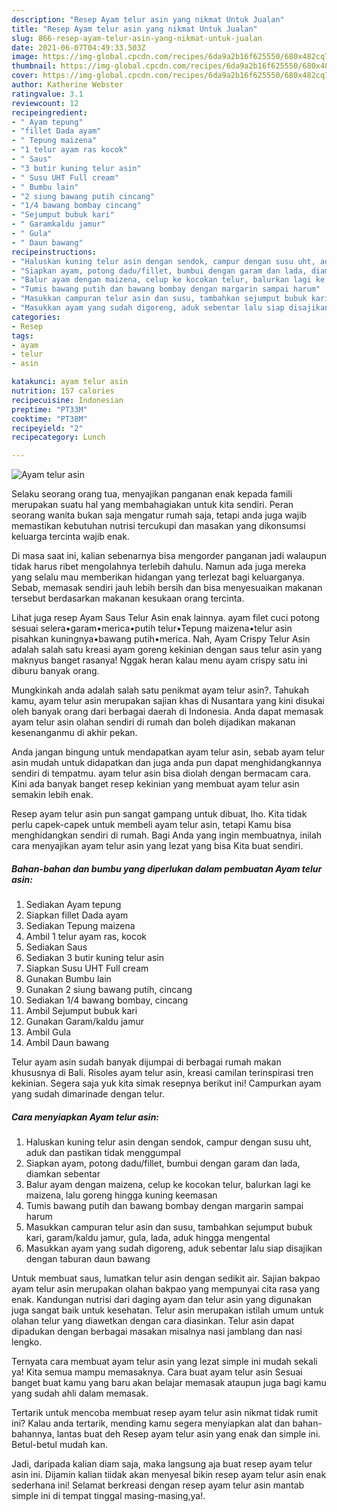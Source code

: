 ```yaml
---
description: "Resep Ayam telur asin yang nikmat Untuk Jualan"
title: "Resep Ayam telur asin yang nikmat Untuk Jualan"
slug: 866-resep-ayam-telur-asin-yang-nikmat-untuk-jualan
date: 2021-06-07T04:49:33.503Z
image: https://img-global.cpcdn.com/recipes/6da9a2b16f625550/680x482cq70/ayam-telur-asin-foto-resep-utama.jpg
thumbnail: https://img-global.cpcdn.com/recipes/6da9a2b16f625550/680x482cq70/ayam-telur-asin-foto-resep-utama.jpg
cover: https://img-global.cpcdn.com/recipes/6da9a2b16f625550/680x482cq70/ayam-telur-asin-foto-resep-utama.jpg
author: Katherine Webster
ratingvalue: 3.1
reviewcount: 12
recipeingredient:
- " Ayam tepung"
- "fillet Dada ayam"
- " Tepung maizena"
- "1 telur ayam ras kocok"
- " Saus"
- "3 butir kuning telur asin"
- " Susu UHT Full cream"
- " Bumbu lain"
- "2 siung bawang putih cincang"
- "1/4 bawang bombay cincang"
- "Sejumput bubuk kari"
- " Garamkaldu jamur"
- " Gula"
- " Daun bawang"
recipeinstructions:
- "Haluskan kuning telur asin dengan sendok, campur dengan susu uht, aduk dan pastikan tidak menggumpal"
- "Siapkan ayam, potong dadu/fillet, bumbui dengan garam dan lada, diamkan sebentar"
- "Balur ayam dengan maizena, celup ke kocokan telur, balurkan lagi ke maizena, lalu goreng hingga kuning keemasan"
- "Tumis bawang putih dan bawang bombay dengan margarin sampai harum"
- "Masukkan campuran telur asin dan susu, tambahkan sejumput bubuk kari, garam/kaldu jamur, gula, lada, aduk hingga mengental"
- "Masukkan ayam yang sudah digoreng, aduk sebentar lalu siap disajikan dengan taburan daun bawang"
categories:
- Resep
tags:
- ayam
- telur
- asin

katakunci: ayam telur asin 
nutrition: 157 calories
recipecuisine: Indonesian
preptime: "PT33M"
cooktime: "PT38M"
recipeyield: "2"
recipecategory: Lunch

---
```



![Ayam telur asin](https://img-global.cpcdn.com/recipes/6da9a2b16f625550/680x482cq70/ayam-telur-asin-foto-resep-utama.jpg)

Selaku seorang orang tua, menyajikan panganan enak kepada famili merupakan suatu hal yang membahagiakan untuk kita sendiri. Peran seorang  wanita bukan saja mengatur rumah saja, tetapi anda juga wajib memastikan kebutuhan nutrisi tercukupi dan masakan yang dikonsumsi keluarga tercinta wajib enak.

Di masa  saat ini, kalian sebenarnya bisa mengorder panganan jadi walaupun tidak harus ribet mengolahnya terlebih dahulu. Namun ada juga mereka yang selalu mau memberikan hidangan yang terlezat bagi keluarganya. Sebab, memasak sendiri jauh lebih bersih dan bisa menyesuaikan makanan tersebut berdasarkan makanan kesukaan orang tercinta. 

Lihat juga resep Ayam Saus Telur Asin enak lainnya. ayam filet cuci potong sesuai selera•garam•merica•putih telur•Tepung maizena•telur asin pisahkan kuningnya•bawang putih•merica. Nah, Ayam Crispy Telur Asin adalah salah satu kreasi ayam goreng kekinian dengan saus telur asin yang maknyus banget rasanya! Nggak heran kalau menu ayam crispy satu ini diburu banyak orang.

Mungkinkah anda adalah salah satu penikmat ayam telur asin?. Tahukah kamu, ayam telur asin merupakan sajian khas di Nusantara yang kini disukai oleh banyak orang dari berbagai daerah di Indonesia. Anda dapat memasak ayam telur asin olahan sendiri di rumah dan boleh dijadikan makanan kesenanganmu di akhir pekan.

Anda jangan bingung untuk mendapatkan ayam telur asin, sebab ayam telur asin mudah untuk didapatkan dan juga anda pun dapat menghidangkannya sendiri di tempatmu. ayam telur asin bisa diolah dengan bermacam cara. Kini ada banyak banget resep kekinian yang membuat ayam telur asin semakin lebih enak.

Resep ayam telur asin pun sangat gampang untuk dibuat, lho. Kita tidak perlu capek-capek untuk membeli ayam telur asin, tetapi Kamu bisa menghidangkan sendiri di rumah. Bagi Anda yang ingin membuatnya, inilah cara menyajikan ayam telur asin yang lezat yang bisa Kita buat sendiri.

<!--inarticleads1-->

##### Bahan-bahan dan bumbu yang diperlukan dalam pembuatan Ayam telur asin:

1. Sediakan  Ayam tepung
1. Siapkan fillet Dada ayam
1. Sediakan  Tepung maizena
1. Ambil 1 telur ayam ras, kocok
1. Sediakan  Saus
1. Sediakan 3 butir kuning telur asin
1. Siapkan  Susu UHT Full cream
1. Gunakan  Bumbu lain
1. Gunakan 2 siung bawang putih, cincang
1. Sediakan 1/4 bawang bombay, cincang
1. Ambil Sejumput bubuk kari
1. Gunakan  Garam/kaldu jamur
1. Ambil  Gula
1. Ambil  Daun bawang


Telur ayam asin sudah banyak dijumpai di berbagai rumah makan khususnya di Bali. Risoles ayam telur asin, kreasi camilan terinspirasi tren kekinian. Segera saja yuk kita simak resepnya berikut ini! Campurkan ayam yang sudah dimarinade dengan telur. 

<!--inarticleads2-->

##### Cara menyiapkan Ayam telur asin:

1. Haluskan kuning telur asin dengan sendok, campur dengan susu uht, aduk dan pastikan tidak menggumpal
1. Siapkan ayam, potong dadu/fillet, bumbui dengan garam dan lada, diamkan sebentar
1. Balur ayam dengan maizena, celup ke kocokan telur, balurkan lagi ke maizena, lalu goreng hingga kuning keemasan
1. Tumis bawang putih dan bawang bombay dengan margarin sampai harum
1. Masukkan campuran telur asin dan susu, tambahkan sejumput bubuk kari, garam/kaldu jamur, gula, lada, aduk hingga mengental
1. Masukkan ayam yang sudah digoreng, aduk sebentar lalu siap disajikan dengan taburan daun bawang


Untuk membuat saus, lumatkan telur asin dengan sedikit air. Sajian bakpao ayam telur asin merupakan olahan bakpao yang mempunyai cita rasa yang enak. Kandungan nutrisi dari daging ayam dan telur asin yang digunakan juga sangat baik untuk kesehatan. Telur asin merupakan istilah umum untuk olahan telur yang diawetkan dengan cara diasinkan. Telur asin dapat dipadukan dengan berbagai masakan misalnya nasi jamblang dan nasi lengko. 

Ternyata cara membuat ayam telur asin yang lezat simple ini mudah sekali ya! Kita semua mampu memasaknya. Cara buat ayam telur asin Sesuai banget buat kamu yang baru akan belajar memasak ataupun juga bagi kamu yang sudah ahli dalam memasak.

Tertarik untuk mencoba membuat resep ayam telur asin nikmat tidak rumit ini? Kalau anda tertarik, mending kamu segera menyiapkan alat dan bahan-bahannya, lantas buat deh Resep ayam telur asin yang enak dan simple ini. Betul-betul mudah kan. 

Jadi, daripada kalian diam saja, maka langsung aja buat resep ayam telur asin ini. Dijamin kalian tiidak akan menyesal bikin resep ayam telur asin enak sederhana ini! Selamat berkreasi dengan resep ayam telur asin mantab simple ini di tempat tinggal masing-masing,ya!.

